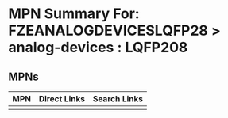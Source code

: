 



# MPN Summary For: FZEANALOGDEVICESLQFP28 > analog-devices : LQFP208

## MPNs
  

|MPN|Direct Links|Search Links|
| :--- | :--- | :--- |
||||
